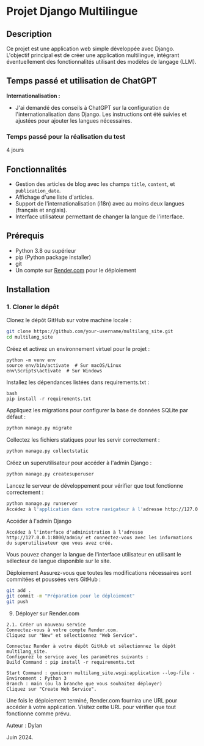 # Projet Django Multilingue

## Description

Ce projet est une application web simple développée avec Django. L'objectif principal est de créer une application multilingue, intégrant éventuellement des fonctionnalités utilisant des modèles de langage (LLM).

## Temps passé et utilisation de ChatGPT
**Internationalisation :**
  - J'ai demandé des conseils à ChatGPT sur la configuration de l'internationalisation dans Django. Les instructions ont été suivies et ajustées pour ajouter les langues nécessaires.
### Temps passé pour la réalisation du test
4 jours

## Fonctionnalités

- Gestion des articles de blog avec les champs `title`, `content`, et `publication_date`.
- Affichage d'une liste d'articles.
- Support de l'internationalisation (i18n) avec au moins deux langues (français et anglais).
- Interface utilisateur permettant de changer la langue de l'interface.

## Prérequis

- Python 3.8 ou supérieur
- pip (Python package installer)
- git
- Un compte sur [Render.com](https://render.com/) pour le déploiement

## Installation

### 1. Cloner le dépôt

Clonez le dépôt GitHub sur votre machine locale :

```bash
git clone https://github.com/your-username/multilang_site.git
cd multilang_site
```
Créez et activez un environnement virtuel pour le projet :
```
python -m venv env
source env/bin/activate  # Sur macOS/Linux
env\Scripts\activate  # Sur Windows
```
Installez les dépendances listées dans requirements.txt :
```
bash
pip install -r requirements.txt
```
Appliquez les migrations pour configurer la base de données SQLite par défaut :

```bash
python manage.py migrate

```
Collectez les fichiers statiques pour les servir correctement :

```bash
python manage.py collectstatic
```
Créez un superutilisateur pour accéder à l'admin Django :

```bash
python manage.py createsuperuser
```
Lancez le serveur de développement pour vérifier que tout fonctionne correctement :

```bash
python manage.py runserver
Accédez à l'application dans votre navigateur à l'adresse http://127.0.0.1:8000/.
```

Accéder à l'admin Django
```
Accédez à l'interface d'administration à l'adresse http://127.0.0.1:8000/admin/ et connectez-vous avec les informations du superutilisateur que vous avez créé.
```
Vous pouvez changer la langue de l'interface utilisateur en utilisant le sélecteur de langue disponible sur le site.

Déploiement
Assurez-vous que toutes les modifications nécessaires sont commitées et poussées vers GitHub :

```bash
git add .
git commit -m "Préparation pour le déploiement"
git push
```
9. Déployer sur Render.com
```
2.1. Créer un nouveau service
Connectez-vous à votre compte Render.com.
Cliquez sur "New" et sélectionnez "Web Service".

Connectez Render à votre dépôt GitHub et sélectionnez le dépôt multilang_site.
Configurez le service avec les paramètres suivants :
Build Command : pip install -r requirements.txt

Start Command : gunicorn multilang_site.wsgi:application --log-file -
Environment : Python 3
Branch : main (ou la branche que vous souhaitez déployer)
Cliquez sur "Create Web Service".

```
Une fois le déploiement terminé, Render.com fournira une URL pour accéder à votre application. Visitez cette URL pour vérifier que tout fonctionne comme prévu.

Auteur : Dylan

Juin 2024.



